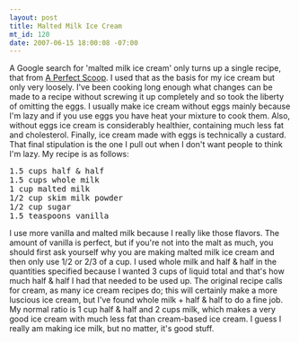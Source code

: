 ```yaml
--- 
layout: post
title: Malted Milk Ice Cream
mt_id: 120
date: 2007-06-15 18:00:08 -07:00
---
```

A Google search for 'malted milk ice cream' only turns up a single recipe, that from [A Perfect Scoop](http://www.amazon.com/Perfect-Scoop-Sorbets-Granitas-Accompaniments/dp/1580088082/ref=pd_bbs_sr_1/103-8039568-6832620?ie=UTF8&s=books&qid=1181954898&sr=8-1).  I used that as the basis for my ice cream but only very loosely.  I've been cooking long enough what changes can be made to a recipe without screwing it up completely and so took the liberty of omitting the eggs.  I usually make ice cream without eggs mainly because I'm lazy and if you use eggs you have heat your mixture to cook them.  Also, without eggs ice cream is considerably healthier, containing much less fat and cholesterol.  Finally, ice cream made with eggs is technically a custard.  That final stipulation is the one I pull out when I don't want people to think I'm lazy.  My recipe is as follows:

<pre>
1.5 cups half & half
1.5 cups whole milk
1 cup malted milk
1/2 cup skim milk powder
1/2 cup sugar
1.5 teaspoons vanilla
</pre>

I use more vanilla and malted milk because I really like those flavors.  The amount of vanilla is perfect, but if you're not into the malt as much, you should first ask yourself why you are making malted milk ice cream and then only use 1/2 or 2/3 of a cup.  I used whole milk and half & half in the quantities specified because I wanted 3 cups of liquid total and that's how much half & half I had that needed to be used up.  The original recipe calls for cream, as many ice cream recipes do; this will certainly make a more luscious ice cream, but I've found whole milk + half & half to do a fine job.  My normal ratio is 1 cup half & half and 2 cups milk, which makes a very good ice cream with much less fat than cream-based ice cream.  I guess I really am making ice milk, but no matter, it's good stuff.
